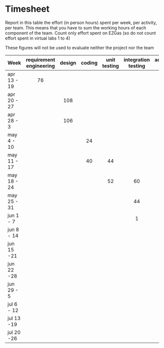 # Timesheet

Report in this table the effort (in person hours) spent per week, per activity, per team. 
This means that you have to sum the working hours of each component of the team.
Count only effort spent on EZGas (so do not count effort spent in virtual labs 1 to 4)

These figures will not be used to evaluate neither the project nor the team

| Week        | requirement engineering | design | coding | unit testing | integration testing | acceptance testing | management | git maven |
|-------------|:-----------------------:|:------:|:------:|:------------:|:-------------------:|:------------------:|:----------:|:---------:|
| apr 13 - 19 |            76           |        |        |              |                     |                    | 8          |           |
| apr 20 - 27 |                         |   108  |        |              |                     |                    | 12         |           |
| apr 28 - 3  |                         |   106  |        |              |                     |                    | 4          |           |
| may 4 - 10  |                         |        | 24     |              |                     |                    | 4          |           |
| may 11 - 17 |                         |        | 40     | 44           |                     |                    | 4          | 4         |
| may 18 - 24 |                         |        |        | 52           | 60                  |                    | 4          |           |
| may 25 - 31 |                         |        |        |              | 44                  | 60                 | 8          |           |
| jun 1 -  7  |                         |        |        |              | 1                   | 24                 | 4          |           |
| jun 8 - 14  |                         |        |        |              |                     |                    |            |           |
| jun 15 -21  |                         |        |        |              |                     |                    |            |           |
| jun 22 -28  |                         |        |        |              |                     |                    |            |           |
| jun 29 - 5  |                         |        |        |              |                     |                    |            |           |
| jul 6 - 12  |                         |        |        |              |                     |                    |            |           |
| jul 13 -19  |                         |        |        |              |                     |                    |            |           |
| jul 20 -26  |                         |        |        |              |                     |                    |            |           |
